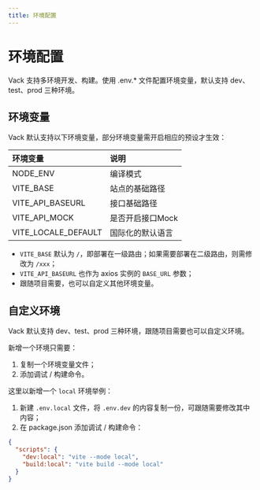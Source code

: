 ```yaml
---
title: 环境配置
---
```


# 环境配置

Vack 支持多环境开发、构建。使用 .env.* 文件配置环境变量，默认支持 dev、test、prod 三种环境。

## 环境变量

Vack 默认支持以下环境变量，部分环境变量需开启相应的预设才生效：

环境变量|说明
:-|:-|
NODE_ENV|编译模式
VITE_BASE|站点的基础路径
VITE_API_BASEURL|接口基础路径
VITE_API_MOCK|是否开启接口Mock
VITE_LOCALE_DEFAULT|国际化的默认语言

+ `VITE_BASE` 默认为 `/`，即部署在一级路由；如果需要部署在二级路由，则需修改为 `/xxx`；
+ `VITE_API_BASEURL` 也作为 axios 实例的 `BASE_URL` 参数；
+ 跟随项目需要，也可以自定义其他环境变量。

## 自定义环境

Vack 默认支持 dev、test、prod 三种环境，跟随项目需要也可以自定义环境。

新增一个环境只需要：

1. 复制一个环境变量文件；
2. 添加调试 / 构建命令。

这里以新增一个 `local` 环境举例：

1. 新建 `.env.local` 文件，将 `.env.dev` 的内容复制一份，可跟随需要修改其中内容；
2. 在 package.json 添加调试 / 构建命令：
```json
{
  "scripts": {
    "dev:local": "vite --mode local",
    "build:local": "vite build --mode local"
  }
}
```

